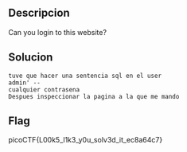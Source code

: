 ## Descripcion

Can you login to this website?
## Solucion
```
tuve que hacer una sentencia sql en el user  
admin' --  
cualquier contrasena
Despues inspeccionar la pagina a la que me mando
```

## Flag
picoCTF{L00k5_l1k3_y0u_solv3d_it_ec8a64c7}